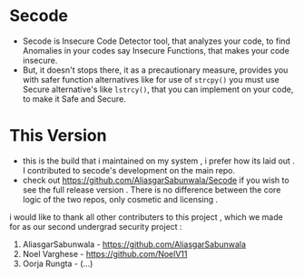 # Secode
- Secode is Insecure Code Detector tool, that analyzes your code, to find Anomalies in your codes say Insecure Functions, that makes your code insecure. 
- But, it doesn't stops there, it as a precautionary measure, provides you with safer function alternatives like for use of `strcpy()` you must use Secure alternative's like `lstrcy()`, that you can implement on your code, to make it Safe and Secure.

# This Version
- this is the build that i maintained on my system , i prefer how its laid out . I contributed to secode's development on the main repo.
- check out https://github.com/AliasgarSabunwala/Secode if you wish to see the full release version . There is no difference between the core logic of the two repos, only cosmetic and licensing .

i would like to thank all other contributers to this project , which we made for as our second undergrad security project :

1. AliasgarSabunwala - https://github.com/AliasgarSabunwala
2. Noel Varghese     - https://github.com/NoelV11
3. Oorja Rungta      - (...)
